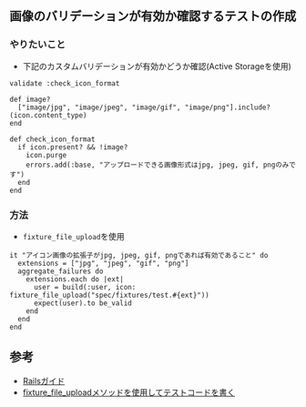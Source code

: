 ## 画像のバリデーションが有効か確認するテストの作成
### やりたいこと
- 下記のカスタムバリデーションが有効かどうか確認(Active Storageを使用)
```
validate :check_icon_format

def image?
  ["image/jpg", "image/jpeg", "image/gif", "image/png"].include?(icon.content_type)
end

def check_icon_format
  if icon.present? && !image?
    icon.purge
    errors.add(:base, "アップロードできる画像形式はjpg, jpeg, gif, pngのみです")
  end
end
```

### 方法
- `fixture_file_upload`を使用

```
it "アイコン画像の拡張子がjpg, jpeg, gif, pngであれば有効であること" do
  extensions = ["jpg", "jpeg", "gif", "png"]
  aggregate_failures do
    extensions.each do |ext|
      user = build(:user, icon: fixture_file_upload("spec/fixtures/test.#{ext}"))
      expect(user).to be_valid
    end
  end
end
```

## 参考
- [Railsガイド](https://railsguides.jp/v7.1/active_storage_overview.html#%E3%83%86%E3%82%B9%E3%83%88)
- [fixture_file_uploadメソッドを使用してテストコードを書く](https://qiita.com/orange159159/items/f32b4c364071b1f43cb2)
